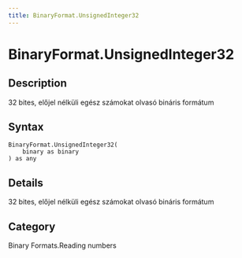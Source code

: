```yaml
---
title: BinaryFormat.UnsignedInteger32
---
```


# BinaryFormat.UnsignedInteger32


## Description

32 bites, előjel nélküli egész számokat olvasó bináris formátum


## Syntax

```powerquery
BinaryFormat.UnsignedInteger32(
    binary as binary
) as any
```


## Details

32 bites, előjel nélküli egész számokat olvasó bináris formátum



## Category
Binary Formats.Reading numbers
